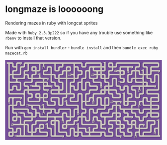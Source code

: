 # longmaze is loooooong
Rendering mazes in ruby with longcat sprites

Made with `Ruby 2.3.3p222` so if you have any trouble use something like `rbenv` to install that version.

Run with `gem install bundler` - `bundle install` and then `bundle exec ruby mazecat.rb`

![mazecats](https://raw.githubusercontent.com/discatte/longmaze-is-long/main/mazecats.png)
